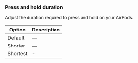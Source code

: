 ### Press and hold duration

Adjust the duration required to press and hold on your AirPods.

| Option   | Description |
| -------- | ----------- |
| Default  | —           |
| Shorter  | —           |
| Shortest | -           |